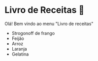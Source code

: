 # Livro de Receitas :orange_book:

Olá! Bem vindo ao menu "Livro de receitas"

- Strogonoff de frango
- Feijão
- Arroz
- Laranja
- Gelatina
